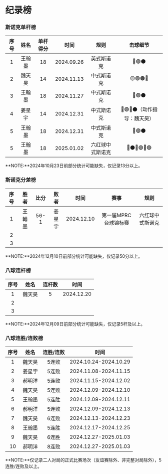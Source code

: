 # 纪录榜

### 斯诺克单杆榜

| 序号 | 姓名   | 单杆得分  |  时间      |      规则       |           击球细节            |
| :--: | :----: | :------: | :-------: | :-------------: | :--------------------------: |
| 1    | 王翰墨 | 18       | 2024.09.26 |      英式斯诺克 | 🔵🟣⚫️                      | 
| 2    | 魏天昊 | 14       | 2024.11.13 |      中式斯诺克 | 🟡🟢🟤🔵                   |
| 3    | 王翰墨 | 18       | 2024.11.27 |      中式斯诺克 | 🔵🟣⚫️                      |
| 4    | 姜星宇 | 14       | 2024.12.31 |      中式斯诺克 | 🔴🟣🔴⚫️（动作指导：魏天昊） |
| 5    | 王翰墨 | 18       | 2024.12.31 |      中式斯诺克 | 🔵🟣⚫️                      |
| 5    | 王翰墨 | 18       | 2025.01.02 | 六红球中式斯诺克 | 🔴⚫️🔴🟣🔴🟢              |

**NOTE:**2024年10月23日前部分统计可能缺失，仅记录13分以上。

### 斯诺克分差榜

| 序号 |  胜者  | 比分  |  败者  |    时间    |         赛事         |      规则      |
| :--: | :----: | :--: | :----: | :--------: | :-----------------: | :------------: |
|  1   | 王翰墨 | 56-1  | 姜星宇 | 2024.12.10 | 第一届MPRC台球锦标赛 | 六红球中式斯诺克 |
|  2   |        |      |        |            |                     |                |
|  3   |        |      |        |            |                     |                |

**NOTE:**2024年12月10日前部分统计可能缺失，仅记录50分以上。

### 八球连杆榜

| 序号 | 姓名   | 连杆数   | 时间        |
| :--: | :---: | :------: | :--------: |
| 1    | 魏天昊 |  5       | 2024.12.20 |
| 2    |       |          |            |
| 3    |       |          |            |

**NOTE:**2024年12月09日前部分统计可能缺失，仅记录5杆及以上。

### 八球连胜/连败榜

| 序号 | 姓名   | 连胜/连败 | 时间                  |
| :--: | :---: | :------: | :-------------------: |
| 1    | 魏天昊 | 5连败    | 2024.10.24-2024.10.29 |
| 2    | 姜星宇 | 5连败    | 2024.11.08-2024.11.15 |
| 3    | 郝明洋 | 5连败    | 2024.11.15-2024.12.02 |
| 4    | 魏天昊 | 5连败    | 2024.12.09-2024.12.10 |
| 5    | 王翰墨 | 5连胜    | 2024.12.09-2024.12.11 |
| 6    | 郝明洋 | 5连败    | 2024.12.09-2024.12.13 |
| 7    | 魏天昊 | 6连败    | 2024.12.13-2024.12.23 |
| 8    | 王翰墨 | 5连胜    | 2024.12.17-2024.12.25 |
| 9    | 魏天昊 | 6连胜    | 2024.12.27-2025.01.03 |
| 10   | 郝明洋 | 8连败    | 2024.12.27-2025.01.03 |

**NOTE:**仅记录二人对局的正式比赛场次（友谊赛除外、非完整对局除外），5连胜/连败及以上。
